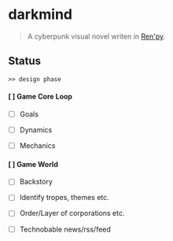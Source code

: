 # darkmind

> A cyberpunk visual novel writen in [Ren'py](https://www.renpy.org/).


## Status
```
>> design phase
```

#### [ ] Game Core Loop

- [ ] Goals
- [ ] Dynamics
- [ ] Mechanics


#### [ ] Game World

- [ ] Backstory
- [ ] Identify tropes, themes etc.
- [ ] Order/Layer of corporations etc.
- [ ] Technobable news/rss/feed
 
